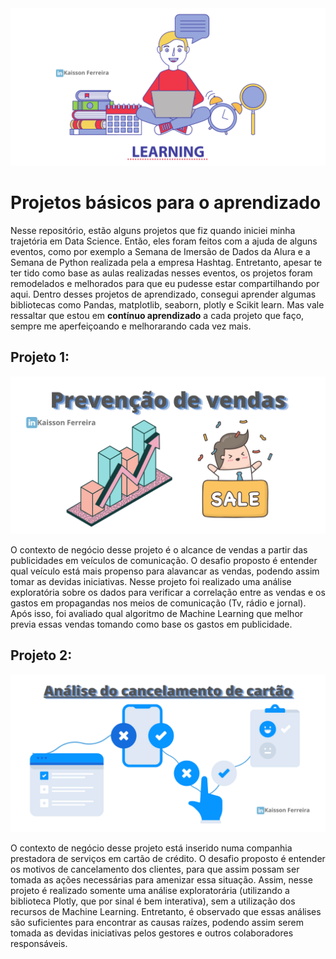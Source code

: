 <img src="Aprendendo.png" alt="Basic projects to learn">

# Projetos básicos para o aprendizado
Nesse repositório, estão alguns projetos que fiz quando iniciei minha trajetória em Data Science. Então, eles foram feitos com a ajuda de alguns eventos, como por exemplo a Semana de Imersão de Dados da Alura e a Semana de Python realizada pela a empresa Hashtag. Entretanto, apesar te ter tido como base as aulas realizadas nesses eventos, os projetos foram remodelados e melhorados para que eu pudesse estar compartilhando por aqui. Dentro desses projetos de aprendizado, consegui aprender algumas bibliotecas como Pandas, matplotlib, seaborn, plotly e Scikit learn. Mas vale ressaltar que estou em **contínuo aprendizado** a cada projeto que faço, sempre me aperfeiçoando e melhorarando cada vez mais.

## Projeto 1:

<img src="Projeto_1/Prevenção de vendas.png" alt="Sales">

O contexto de negócio desse projeto é o alcance de vendas a partir das publicidades em veículos de comunicação. O desafio proposto é entender qual veículo está mais propenso para alavancar as vendas, podendo assim tomar as devidas iniciativas. Nesse projeto foi realizado uma análise exploratória sobre os dados para verificar a correlação entre as vendas e os gastos em propagandas nos meios de comunicação (Tv, rádio e jornal). Após isso, foi avaliado qual algoritmo de Machine Learning que melhor previa essas vendas tomando como base os gastos em publicidade.

## Projeto 2:

<img src="Projeto_2/Cancelamento.png" alt="Card cancellation">

O contexto de negócio desse projeto está inserido numa companhia prestadora de serviços em cartão de crédito. O desafio proposto é entender os motivos de cancelamento dos clientes, para que assim possam ser tomada as ações necessárias para amenizar essa situação. Assim, nesse projeto é realizado somente uma análise exploratorária (utilizando a biblioteca Plotly, que por sinal é bem interativa), sem a utilização dos recursos de Machine Learning. Entretanto, é observado que essas análises são suficientes para encontrar as causas raízes, podendo assim serem tomada as devidas iniciativas pelos gestores e outros colaboradores responsáveis. 
